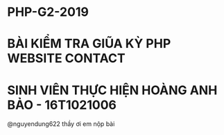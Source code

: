 # PHP-G2-2019
# BÀI KIỂM TRA GIŨA KỲ PHP WEBSITE CONTACT
# SINH VIÊN THỰC HIỆN HOÀNG ANH BẢO - 16T1021006
@nguyendung622 thầy ơi em nộp bài
